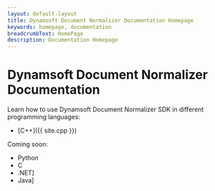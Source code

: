 ```yaml
---
layout: default-layout
title: Dynamsoft Document Normalizer Documentation Homepage
keywords: homepage, documentation
breadcrumbText: HomePage
description: Documentation Homepage
---
```



# Dynamsoft Document Normalizer Documentation

Learn how to use Dynamsoft Document Normalizer SDK in different programming languages:

- [C++]({{ site.cpp }})

Coming soon:

- Python
- C
- .NET]
- Java]
